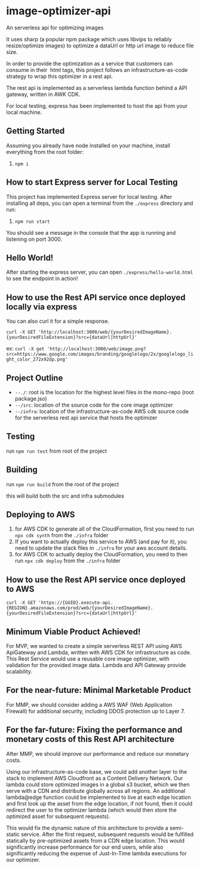 # image-optimizer-api

An serverless api for optimizing images

It uses sharp (a popular npm package which uses libvips to reliably resize/optimize images) to optimize a dataUrl or http url image to reduce file size.

In order to provide the optimization as a service that customers can consume in their <img/> html tags, this project follows an infrastructure-as-code strategy to wrap this optimizer in a rest api.

The rest api is implemented as a serverless lambda function behind a API gateway, written in AWK CDK.

For local testing, express has been implemented to host the api from your local machine.

## Getting Started

Assuming you already have node installed on your machine, install everything from the root folder:

1. `npm i`

## How to start Express server for Local Testing

This project has implemented Express server for local testing. After installing all deps, you can open a terminal from the `./express` directory and run:

1. `npm run start`

You should see a message in the console that the app is running and listening on port 3000.

## Hello World!

After starting the express server, you can open `./express/hello-world.html` to see the endpoint in action!

## How to use the Rest API service once deployed locally via express

You can also curl it for a simple response.

`curl -X GET 'http://localhost:3000/web/{yourDesiredImageName}.{yourDesiredFileExtension}?src={dataUrl|httpUrl}'`

ex: `curl -X get 'http://localhost:3000/web/image.png?src=https://www.google.com/images/branding/googlelogo/2x/googlelogo_light_color_272x92dp.png'`

## Project Outline

- `--./`: root is the location for the highest level files in the mono-repo (root package.jso)
- `--/src`: location of the source code for the core image optimizer
- `--/infra`: location of the infrastructure-as-code AWS cdk source code for the serverless rest api service that hosts the optimizer

## Testing

run `npm run test` from root of the project

## Building

run `npm run build` from the root of the project

this will build both the src and infra submodules

## Deploying to AWS

1. for AWS CDK to generate all of the CloudFormation, first you need to run `npx cdk synth` from the `./infra` folder
1. If you want to actually deploy this service to AWS (and pay for it), you need to update the stack files in `./infra` for your aws account details.
1. for AWS CDK to actually deploy the CloudFormation, you need to then run `npx cdk deploy` from the `./infra` folder

## How to use the Rest API service once deployed to AWS

`curl -X GET 'https://{GUID}.execute-api.{REGION}.amazonaws.com/prod/web/{yourDesiredImageName}.{yourDesiredFileExtension}?src={dataUrl|httpUrl}'`

## Minimum Viable Product Achieved!

For MVP, we wanted to create a simple serverless REST API using AWS ApiGateway and Lambda, written with AWS CDK for infrastructure as code.
This Rest Service would use a reusable core image optimizer, with validation for the provided image data.
Lambda and API Gateway provide scalability.

## For the near-future: Minimal Marketable Product

For MMP, we should consider adding a AWS WAF (Web Application Firewall) for additional security, including DDOS protection up to Layer 7.

## For the far-future: Fixing the performance and monetary costs of this Rest API architecture

After MMP, we should improve our performance and reduce our monetary costs.

Using our infrastructure-as-code base, we could add another layer to the stack to implement AWS Cloudfront as a Content Delivery Network. Our lambda could store optimized images in a global s3 bucket, which we then serve with a CDN and distribute globally across all regions. An additional lambda@edge function could be implemented to live at each edge location and first look up the asset from the edge location, if not found, then it could redirect the user to the optimizer lambda (which would then store the optimized asset for subsequent requests).

This would fix the dynamic nature of this architecture to provide a semi-static service. After the first request, subsequent requests would be fulfilled statically by pre-optimized assets from a CDN edge location. This would significantly increase performance for our end users, while also significantly reducing the expense of Just-In-Time lambda executions for our optimizer.
